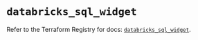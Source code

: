 # `databricks_sql_widget`

Refer to the Terraform Registry for docs: [`databricks_sql_widget`](https://registry.terraform.io/providers/databricks/databricks/1.36.1/docs/resources/sql_widget).
